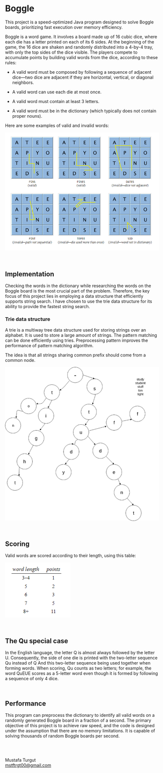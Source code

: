 # Boggle

This project is a speed-optimized Java program designed to solve Boggle boards, prioritizing fast execution over memory efficiency.

Boggle is a word game. It involves a board made up of 16 cubic dice, where each die has a letter printed on each of its 6 sides. At the beginning of the game, the 16 dice are shaken and randomly distributed into a 4-by-4 tray, with only the top sides of the dice visible. The players compete to accumulate points by building valid words from the dice, according to these rules:

* A valid word must be composed by following a sequence of adjacent dice—two dice are adjacent if they are horizontal, vertical, or diagonal neighbors.

* A valid word can use each die at most once.

* A valid word must contain at least 3 letters.

* A valid word must be in the dictionary (which typically does not contain proper nouns).

Here are some examples of valid and invalid words:

![Boggle1](assets/boggle1.png)

<br>

## Implementation

Checking the words in the dictionary while researching the words on the Boggle board is the most crucial part of the problem. Therefore, the key focus of this project lies in employing a data structure that efficiently supports string search. I have chosen to use the trie data structure for its ability to provide the fastest string search.

### Trie data structure

A trie is a multiway tree data structure used for storing strings over an alphabet. It is used to store a large amount of strings. The pattern matching can be done efficiently using tries. Preprocessing pattern improves the performance of pattern matching algorithm.

The idea is that all strings sharing common prefix should come from a common node.

![Boggle2](assets/boggle2.png)

<br>

## Scoring

Valid words are scored according to their length, using this table:

![Boggle3](assets/boggle3.png)

<br>

## The Qu special case

 In the English language, the letter Q is almost always followed by the letter U. Consequently, the side of one die is printed with the two-letter sequence Qu instead of Q And this two-letter sequence being used together when forming words. When scoring, Qu counts as two letters; for example, the word QuEUE scores as a 5-letter word even though it is formed by following a sequence of only 4 dice.
 
<br>
 
## Performance

This program can preprocess the dictionary to identify all valid words on a randomly generated Boggle board in a fraction of a second. The primary objective of this project is to achieve raw speed, and the code is designed under the assumption that there are no memory limitations. It is capable of solving thousands of random Boggle boards per second. 

<br>
<br>

Mustafa Turgut   
mstftrgt00@gmail.com


